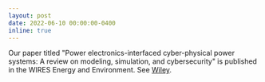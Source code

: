 ```yaml
---
layout: post
date: 2022-06-10 00:00:00-0400
inline: true
---
```


Our paper titled "Power electronics-interfaced cyber-physical power systems: A
review on modeling, simulation, and cybersecurity" is published in the WIRES
Energy and Environment. See
[Wiley](https://wires.onlinelibrary.wiley.com/doi/10.1002/wene.448).
